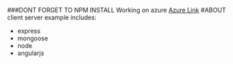 ###DONT FORGET TO NPM INSTALL
Working on azure
[Azure Link](http://testappjce.azurewebsites.net)
#ABOUT
client server example
includes:
* express
* mongoose
* node
* angularjs